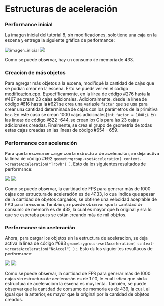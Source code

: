 # Estructuras de aceleración

### Performance inicial

La imagen inicial del tutorial 8, sin modificaciones, solo tiene una caja en la escena y entrega la siguiente gráfica de performance:

![imagen_inicial](https://github.com/wilmerodriguez/Estructuras-de-aceleracion/blob/master/inicial.PNG)
![](https://github.com/wilmerodriguez/Estructuras-de-aceleracion/blob/master/original.PNG)

Como se puede observar, hay un consumo de memoria de 433.

### Creación de más objetos

Para agregar más objetos a la escena, modifiqué la cantidad de cajas que se podían crear en la escena. Esto se puede ver en el código [modificacion.cpp](https://github.com/wilmerodriguez/Estructuras-de-aceleracion/blob/master/modificacion.cpp). Especfíficamente, en la línea de código #276 hasta la #467 se crean 23 cajas adicionales. Adicionalmente, desde la línea de código #616 hasta la #621 se crea una variable `factor` que se usa para crear una cantidad determinada de cajas con los parámetros de la primitiva `box`. En este caso se crean 1000 cajas adicionales(`int factor = 1000;`). En las líneas de código #622 -644, se crean los GIs para las 23 cajas adicionales creadas. Finalmente, se crea el grupo de geometría de todas estas cajas creadas en las líneas de código #654 - 659. 

### Performance con aceleración

Para que la escena se carge con la estructura de aceleración, se deja activa la línea de código #692 `geometrygroup->setAcceleration( context->createAcceleration("Trbvh") )`. Esto da los siguientes resultados de performance: 

![](https://github.com/wilmerodriguez/Estructuras-de-aceleracion/blob/master/performance_con_aceleracion.PNG)
![](https://github.com/wilmerodriguez/Estructuras-de-aceleracion/blob/master/con_aceleracion.PNG)

Como se puede observar, la cantidad de FPS para generar más de 1000 cajas con estructura de aceleración es de 47.33, lo cual indica que apesar de la cantidad de objetos cargados, se obtiene una velocidad aceptable de FPS para la escena. También, se puede observar que la cantidad de consumo de memoria es de 438, la cual es mayor que la original y era lo que se esperaba pues se están creando más de mil objetos.

### Performance sin aceleración

Ahora, para cargar los objetos sin la estructura de aceleracion, se deja activa la línea de código #693 `geometrygroup->setAcceleration( context->createAcceleration("NoAccel") );`. Esto da los siguientes resultados de performance:

![](https://github.com/wilmerodriguez/Estructuras-de-aceleracion/blob/master/performance_sin_aceleracion.PNG)
![](https://github.com/wilmerodriguez/Estructuras-de-aceleracion/blob/master/sin_aceleracion.PNG)

Como se puede observar, la cantidad de FPS para generar más de 1000 cajas sin estructura de aceleración es de 1.00, lo cual indica que sin la estructura de aceleracióm la escena es muy lenta. También, se puede observar que la cantidad de consumo de memoria es de 439, la cual, al igual que la anterior, es mayor que la original por la cantidad de objetos creados.
